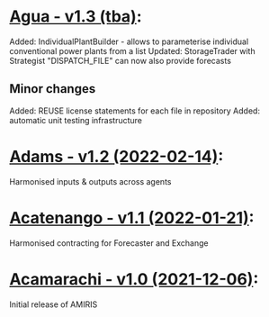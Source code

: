 <!-- SPDX-FileCopyrightText: 2022 German Aerospace Center <amiris@dlr.de>

SPDX-License-Identifier: CC0-1.0 -->

# [Agua - v1.3 (tba)](https://gitlab.com/dlr-ve/esy/amiris/amiris/-/releases/v1.3):
Added: IndividualPlantBuilder - allows to parameterise individual conventional power plants from a list
Updated: StorageTrader with Strategist "DISPATCH_FILE" can now also provide forecasts

## Minor changes
Added: REUSE license statements for each file in repository
Added: automatic unit testing infrastructure

# [Adams - v1.2 (2022-02-14)](https://gitlab.com/dlr-ve/esy/amiris/amiris/-/releases/v1.2):
Harmonised inputs & outputs across agents

# [Acatenango - v1.1 (2022-01-21)](https://gitlab.com/dlr-ve/esy/amiris/amiris/-/releases/v1.1): 
Harmonised contracting for Forecaster and Exchange

# [Acamarachi - v1.0 (2021-12-06)](https://gitlab.com/dlr-ve/esy/amiris/amiris/-/releases/v1.0): 
Initial release of AMIRIS
